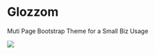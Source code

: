# Glozzom
Muti Page Bootstrap Theme for a Small Biz Usage

![](https://raw.githubusercontent.com/codebyjustin/Glozzom/main/demo.gif)
